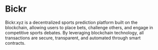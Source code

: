 # Bickr
Bickr.xyz is a decentralized sports prediction platform built on the blockchain, allowing users to place bets, challenge others, and engage in competitive sports debates. By leveraging blockchain technology, all transactions are secure, transparent, and automated through smart contracts.
